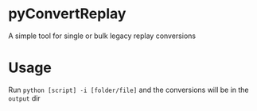 # pyConvertReplay
A simple tool for single or bulk legacy replay conversions

# Usage
Run `python [script] -i [folder/file]` and the conversions will be in the `output` dir
